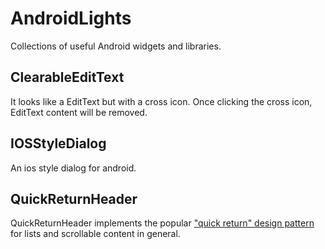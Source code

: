 # AndroidLights
Collections of useful Android widgets and libraries.

## ClearableEditText
It looks like a EditText but with a cross icon. 
Once clicking the cross icon, EditText content will be removed.

## IOSStyleDialog
An ios style dialog for android.

## QuickReturnHeader
QuickReturnHeader implements the popular
["quick return" design pattern](http://www.androiduipatterns.com/2012/08/an-emerging-ui-pattern-quick-return.html)
for lists and scrollable content in general.